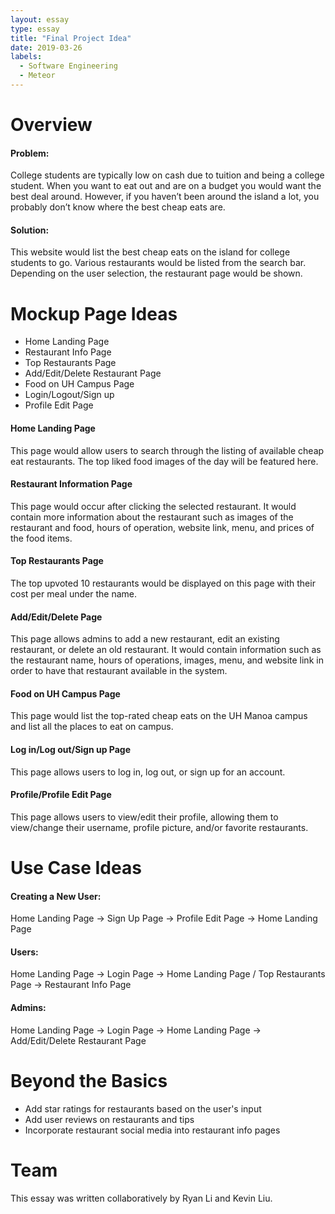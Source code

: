 ```yaml
---
layout: essay
type: essay
title: "Final Project Idea"
date: 2019-03-26
labels:
  - Software Engineering
  - Meteor
---
```


# Overview
#### Problem:
College students are typically low on cash due to tuition and being a college student. When you want to eat out and are on a budget you would want the best deal around. However, if you haven’t been around the island a lot, you probably don’t know where the best cheap eats are. 
#### Solution:
This website would list the best cheap eats on the island for college students to go. Various restaurants would be listed from the search bar. Depending on the user selection, the restaurant page would be shown.

# Mockup Page Ideas
  * Home Landing Page
  * Restaurant Info Page
  * Top Restaurants Page
  * Add/Edit/Delete Restaurant Page
  * Food on UH Campus Page
  * Login/Logout/Sign up
  * Profile Edit Page
  
#### Home Landing Page
This page would allow users to search through the listing of available cheap eat restaurants. The top liked food images of the day will be featured here.

#### Restaurant Information Page
This page would occur after clicking the selected restaurant. It would contain more information about the restaurant such as images of the restaurant and food, hours of operation, website link, menu, and prices of the food items.

#### Top Restaurants Page
The top upvoted 10 restaurants would be displayed on this page with their cost per meal under the name.

#### Add/Edit/Delete Page
This page allows admins to add a new restaurant, edit an existing restaurant, or delete an old restaurant. It would contain information such as the restaurant name, hours of operations, images, menu, and website link in order to have that restaurant available in the system. 

#### Food on UH Campus Page
This page would list the top-rated cheap eats on the UH Manoa campus and list all the places to eat on campus.

#### Log in/Log out/Sign up Page
This page allows users to log in, log out, or sign up for an account.

#### Profile/Profile Edit Page
This page allows users to view/edit their profile, allowing them to view/change their username, profile picture, and/or favorite restaurants. 

# Use Case Ideas
#### Creating a New User:
Home Landing Page → Sign Up Page → Profile Edit Page → Home Landing Page
#### Users:
Home Landing Page → Login Page → Home Landing Page / Top Restaurants Page → Restaurant Info Page
#### Admins:
Home Landing Page → Login Page → Home Landing Page → Add/Edit/Delete Restaurant Page

# Beyond the Basics
  * Add star ratings for restaurants based on the user's input
  * Add user reviews on restaurants and tips
  * Incorporate restaurant social media into restaurant info pages
  
# Team
This essay was written collaboratively by Ryan Li and Kevin Liu.


